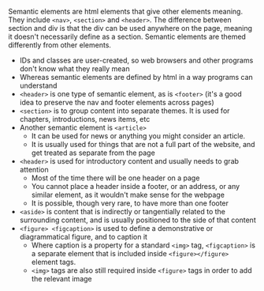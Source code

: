 Semantic elements are html elements that give other elements meaning. They include `<nav>`, `<section>` and `<header>`. The difference between section and div is that the div can be used anywhere on the page, meaning it doesn't necessarily define as a section. Semantic elements are themed differently from other elements.
- IDs and classes are user-created, so web browsers and other programs don't know what they really mean
- Whereas semantic elements are defined by html in a way programs can understand
- `<header>` is one type of semantic element, as is `<footer>`
(it's a good idea to preserve the nav and footer elements across pages)
- `<section>` is to group content into separate themes. It is used for chapters, introductions, news items, etc
- Another semantic element is `<article>`
	- It can be used for news or anything you might consider an article.
	- It is usually used for things that are not a full part of the website, and get treated as separate from the page
- `<header>` is used for introductory content and usually needs to grab attention
	- Most of the time there will be one header on a page
	- You cannot place a header inside a footer, or an address, or any similar element, as it wouldn't make sense for the webpage
	- It is possible, though very rare, to have more than one footer
- `<aside>` is content that is indirectly or tangentially related to the surrounding content, and is usually positioned to the side of that content
- `<figure> <figcaption>` is used to define a demonstrative or diagrammatical figure, and to caption it
	- Where caption is a property for a standard `<img>` tag, `<figcaption>` is a separate element that is included inside `<figure></figure>` element tags.
	- `<img>` tags are also still required inside `<figure>` tags in order to add the relevant image